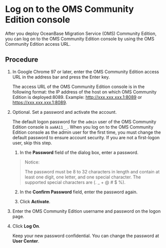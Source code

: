 # Log on to the OMS Community Edition console

After you deploy OceanBase Migration Service (OMS) Community Edition, you can log on to the OMS Community Edition console by using the OMS Community Edition access URL. 

## Procedure

1. In Google Chrome 97 or later, enter the OMS Community Edition access URL in the address bar and press the Enter key. 

   The access URL of the OMS Community Edition console is in the following format: the IP address of the host on which OMS Community Edition is deployed:8089. Example: http://xxx.xxx.xxx.1:8089 or https://xxx.xxx.xxx.1:8089.
   
2. Optional. Set a password and activate the account. 

   The default logon password for the `admin` user of the OMS Community Edition console is `aaAA11__`. When you log on to the OMS Community Edition console as the admin user for the first time, you must change the default password to ensure account security. If you are not a first-logon user, skip this step. 

   1. In the **Password** field of the dialog box, enter a password. 

     >Notice:
     >
     >The password must be 8 to 32 characters in length and contain at least one digit, one letter, and one special character. The supported special characters are (. _ + @ # $ %).
   
   2. In the **Confirm Password** field, enter the password again.
   
   3. Click **Activate**.

3. Enter the OMS Community Edition username and password on the logon page.

4. Click **Log On**. 

   Keep your new password confidential. You can change the password at **User Center**. 
